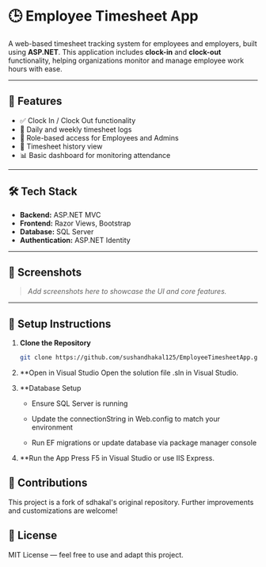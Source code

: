 # 🕒 Employee Timesheet App

A web-based timesheet tracking system for employees and employers, built using **ASP.NET**. This application includes **clock-in** and **clock-out** functionality, helping organizations monitor and manage employee work hours with ease.

---

## 🚀 Features

- ✅ Clock In / Clock Out functionality
- 📅 Daily and weekly timesheet logs
- 🔐 Role-based access for Employees and Admins
- 🧾 Timesheet history view
- 📊 Basic dashboard for monitoring attendance

---

## 🛠️ Tech Stack

- **Backend:** ASP.NET MVC
- **Frontend:** Razor Views, Bootstrap
- **Database:** SQL Server
- **Authentication:** ASP.NET Identity

---

## 📸 Screenshots

> _Add screenshots here to showcase the UI and core features._

---

## 🚧 Setup Instructions

1. **Clone the Repository**
   ```bash
   git clone https://github.com/sushandhakal125/EmployeeTimesheetApp.git
2. **Open in Visual Studio
   Open the solution file .sln in Visual Studio.

3. **Database Setup

   - Ensure SQL Server is running

   - Update the connectionString in Web.config to match your environment

   - Run EF migrations or update database via package manager console

4. **Run the App
    Press F5 in Visual Studio or use IIS Express.

## 🤝 Contributions
This project is a fork of sdhakal's original repository. Further improvements and customizations are welcome!

## 📜 License
MIT License — feel free to use and adapt this project.
